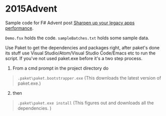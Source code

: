 # 2015Advent
Sample code for F# Advent post [Sharpen up your legacy apps performance](http://bohdanszymanik.blogspot.co.nz/2015/11/sharpen-up-your-legacy-apps-performance.html).

`Demo.fsx` holds the code.
`sampleBatches.txt` holds some sample data. 

Use Paket to get the dependencies and packages right, after paket's done its stuff use Visual Studio/Atom/Visual Studio Code/Emacs etc to run the script. If you've not used paket.exe before it's a two step process.

1. From a cmd prompt in the project directory do 
>`.paket\paket.bootstrapper.exe`
(This downloads the latest version of paket.exe.)

2. then
>`.paket\paket.exe install`
(This figures out and downloads all the dependencies. )

